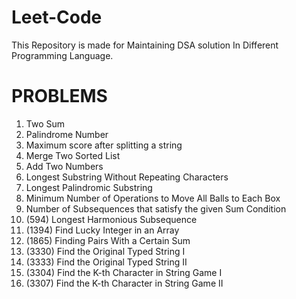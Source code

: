 # Leet-Code
This Repository is made for Maintaining DSA solution In Different Programming Language.

# PROBLEMS
1. Two Sum
2. Palindrome Number
3. Maximum score after splitting a string
4. Merge Two Sorted List
5. Add Two Numbers
6. Longest Substring Without Repeating Characters
7. Longest Palindromic Substring
8. Minimum Number of Operations to Move All Balls to Each Box
9. Number of Subsequences that satisfy the given Sum Condition
10. (594) Longest Harmonious Subsequence
11. (1394) Find Lucky Integer in an Array
12. (1865) Finding Pairs With a Certain Sum
13. (3330) Find the Original Typed String I
14. (3333) Find the Original Typed String II
15. (3304) Find the K-th Character in String Game I
16. (3307) Find the K-th Character in String Game II

